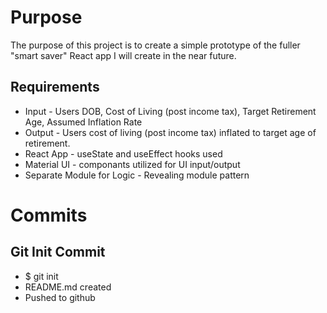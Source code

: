 # Purpose

The purpose of this project is to create a simple prototype of the fuller "smart saver" React app I will create in the near future.

## Requirements

* Input - Users DOB, Cost of Living (post income tax), Target Retirement Age, Assumed Inflation Rate
* Output - Users cost of living (post income tax) inflated to target age of retirement.
* React App - useState and useEffect hooks used
* Material UI - componants utilized for UI input/output
* Separate Module for Logic - Revealing module pattern

# Commits

## Git Init Commit

* $ git init
* README.md created
* Pushed to github

